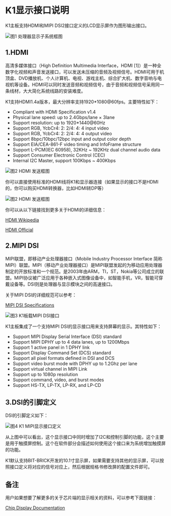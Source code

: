 # K1显示接口说明

K1主板支持HDMI和MIPI DSI2接口定义的LCD显示屏作为图形输出接口。

![图1 处理器显示子系统框图](/img/k1/hardware/display-interface/display_framework.png)

## 1.HDMI

高清多媒体接口（High Definition Multimedia Interface，HDMI [1]）是一种全数字化视频和声音发送接口，可以发送未压缩的音频及视频信号。HDMI可用于机顶盒、DVD播放机、个人计算机、电视、游戏主机、综合扩大机、数字音响与电视机等设备。HDMI可以同时发送音频和视频信号，由于音频和视频信号采用同一条线材，大大简化系统线路的安装难度。

K1支持HDMI1.4a版本，最大分辨率支持1920*1080@60fps。主要特性如下：

- Compliant with HDMI Specification v1.4
- Physical lane speed: up to 2.4Gbps/lane × 3lane
- Support resolution: up to 1920*1440@60Hz
- Support RGB, YcbCr4: 2: 2/4: 4: 4 input video
- Support RGB, YcbCr4: 2: 2/4: 4: 4 output video
- Support 8bpc/10bpc/12bpc input and output color depth
- Support EIA/CEA-861-F video timing and InfoFrame structure
- Support L-PCM(IEC 60958), 32KHz ~ 192KHz dual channel audio data
- Support Consumer Electronic Control (CEC)
- Internal I2C Master, support 100Kbps ~ 400Kbps

![图2 HDMI 发送框图](/img/k1/hardware/display-interface/hdmi_send_framework.png)

你可以直接使用标准的HDMI线将K1和显示器连接（如果显示的接口不是HDMI的，你可以购买HDMI转换器，比如HDMI转DP等）

![图2 HDMI 发送框图](/img/k1/hardware/display-interface/hdmi_demo.png)

你可以从以下链接找到更多关于HDMI的详细信息：

[HDMI Wikipedia](https://en.wikipedia.org/wiki/HDMI)

[HDMI Official](https://www.hdmi.org/)

## 2.MIPI DSI

MIPI联盟，即移动产业处理器接口（Mobile Industry Processor Interface 简称MIPI）联盟。MIPI（移动产业处理器接口）是MIPI联盟发起的为移动应用处理器制定的开放标准和一个规范。是2003年由ARM，TI，ST，Nokia等公司成立的联盟。MIPI协议被广泛应用于各种嵌入式图像设备中，如智能手机，VR，智能可穿戴设备等。DSI则是处理器与显示模块之间的高速接口。

关于MIPI DSI的详细规范可以参考：

[MIPI DSI Specifications](https://www.mipi.org/specifications/dsi)


![图3 K1板载MIPI DSI接口](/img/k1/hardware/display-interface/k1_hdmi.png)


K1主板集成了一个支持MIPI DSI的显示接口用来支持屏幕的显示。其特性如下：

- Support MIPI Display Serial Interface (DSI) standard
- Support MIPI DPHY up to 4 data lanes, up to 1200Mbps
- Support 1 active panel in 1 DPHY link
- Support Display Command Set (DCS) standard
- Support all pixel formats defined in DSI and DCS
- Support video burst mode with DPHY up to 1.2Ghz per lane
- Support virtual channel in MIPI Link
- Support up to 1080p resolution
- Support command, video, and burst modes
- Support HS-TX, LP-TX, LP-RX, and LP-CD

## 3.DSI的引脚定义

DSI的引脚定义如下：

![图4 K1 MIPI显示接口定义](/img/k1/hardware/display-interface/display_gpio.png)

从上图中可以看出，这个显示接口中同时增加了I2C和控制引脚的功能，这个主要是用于触摸屏控制。这个在软件部分会描述如何使用这个接口来为系统增加触摸屏的功能。

K1默认支持BIT-BRICK开发的10.1寸显示屏，如果需要支持其他的显示屏，可以按照接口定义将对应的信号对应上，然后根据规格书修改屏的配置文件即可。

## 备注

用户如果想要了解更多的关于芯片端的显示相关的资料，可以参考下面链接：

[Chip Display Documentation](https://developer.spacemit.com/documentation?token=BWbGwbx7liGW21kq9lucSA6Vnpb)
